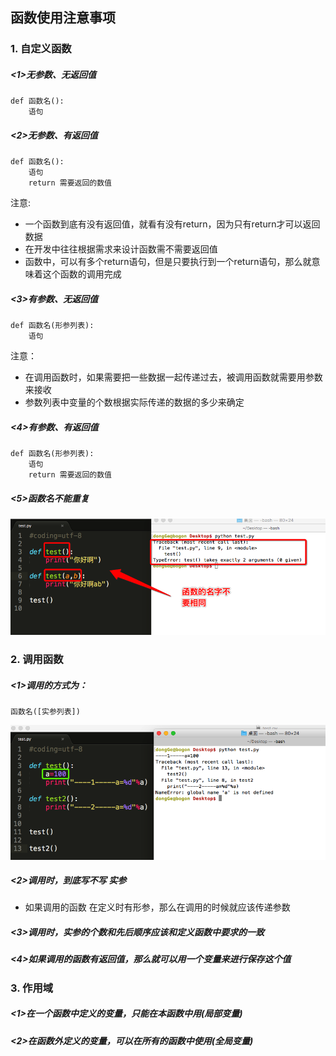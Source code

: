 ## 函数使用注意事项
### 1. 自定义函数
##### <1>无参数、无返回值
    def 函数名():
        语句
##### <2>无参数、有返回值
    def 函数名():
        语句
        return 需要返回的数值
注意:

+ 一个函数到底有没有返回值，就看有没有return，因为只有return才可以返回数据
+ 在开发中往往根据需求来设计函数需不需要返回值
+ 函数中，可以有多个return语句，但是只要执行到一个return语句，那么就意味着这个函数的调用完成  

##### <3>有参数、无返回值
    def 函数名(形参列表):
        语句
注意：

+ 在调用函数时，如果需要把一些数据一起传递过去，被调用函数就需要用参数来接收
+ 参数列表中变量的个数根据实际传递的数据的多少来确定

##### <4>有参数、有返回值  

    def 函数名(形参列表):
        语句
        return 需要返回的数值
##### <5>函数名不能重复

![alt文本](Images/Snip20160817_2.png "Title")

### 2. 调用函数
##### <1>调用的方式为：
    函数名([实参列表])

![alt文本](Images/Snip20160817_3.png "Title")

##### <2>调用时，到底写不写 实参
+ 如果调用的函数 在定义时有形参，那么在调用的时候就应该传递参数

##### <3>调用时，实参的个数和先后顺序应该和定义函数中要求的一致
##### <4>如果调用的函数有返回值，那么就可以用一个变量来进行保存这个值
### 3. 作用域
##### <1>在一个函数中定义的变量，只能在本函数中用(局部变量)

##### <2>在函数外定义的变量，可以在所有的函数中使用(全局变量)

